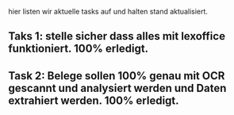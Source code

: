hier listen wir aktuelle tasks auf und halten stand aktualisiert.

## Taks 1: stelle sicher dass alles mit lexoffice funktioniert. 100% erledigt.



## Task 2: Belege sollen 100% genau mit OCR gescannt und analysiert werden und Daten extrahiert werden. 100% erledigt.



